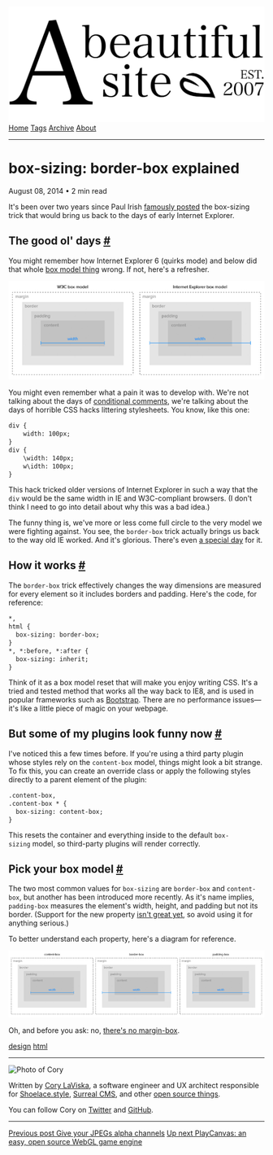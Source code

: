<a href="../../index.html" class="header-link"><img src="../../images/logos/wordmark.svg" alt="A Beautiful Site" class="wordmark" /></a> <a href="../../index.html" class="nav-item">Home</a> <a href="../../tags/index.html" class="nav-item">Tags</a> <a href="../index.html" class="nav-item">Archive</a> <a href="../../about/index.html" class="nav-item">About</a>

---

# box-sizing: border-box explained

August 08, 2014 • 2 min read

It's been over two years since Paul Irish [famously posted](http://www.paulirish.com/2012/box-sizing-border-box-ftw/) the box-sizing trick that would bring us back to the days of early Internet Explorer.

## The good ol' days <a href="#the-good-ol&#39;-days" class="direct-link">#</a>

You might remember how Internet Explorer 6 (quirks mode) and below did that whole [box model thing](http://en.wikipedia.org/wiki/Internet_Explorer_box_model_bug) wrong. If not, here's a refresher.

[![A comparison of the W3C box model to that of old IE](../../images/box-model-comparison.png)](../../images/box-model-comparison.png)

You might even remember what a pain it was to develop with. We're not talking about the days of [conditional comments](http://www.sitepoint.com/web-foundations/internet-explorer-conditional-comments/), we're talking about the days of horrible CSS hacks littering stylesheets. You know, like this one:

    div {
        width: 100px;
    }
    div {
        \width: 140px;
        w\idth: 100px;
    }

This hack tricked older versions of Internet Explorer in such a way that the `div` would be the same width in IE and W3C-compliant browsers. (I don't think I need to go into detail about why this was a bad idea.)

The funny thing is, we've more or less come full circle to the very model we were fighting against. You see, the `border-box` trick actually brings us back to the way old IE worked. And it's glorious. There's even [a special day](http://css-tricks.com/international-box-sizing-awareness-day/) for it.

## How it works <a href="#how-it-works" class="direct-link">#</a>

The `border-box` trick effectively changes the way dimensions are measured for every element so it includes borders and padding. Here's the code, for reference:

    *,
    html {
      box-sizing: border-box;
    }
    *, *:before, *:after {
      box-sizing: inherit;
    }

Think of it as a box model reset that will make you enjoy writing CSS. It's a tried and tested method that works all the way back to IE8, and is used in popular frameworks such as [Bootstrap](http://getbootstrap.com/). There are no performance issues—it's like a little piece of magic on your webpage.

## But some of my plugins look funny now <a href="#but-some-of-my-plugins-look-funny-now" class="direct-link">#</a>

I've noticed this a few times before. If you're using a third party plugin whose styles rely on the `content-box` model, things might look a bit strange. To fix this, you can create an override class or apply the following styles directly to a parent element of the plugin:

    .content-box,
    .content-box * {
      box-sizing: content-box;
    }

This resets the container and everything inside to the default `box-sizing` model, so third-party plugins will render correctly.

## Pick your box model <a href="#pick-your-box-model" class="direct-link">#</a>

The two most common values for `box-sizing` are `border-box` and `content-box`, but another has been introduced more recently. As it's name implies, `padding-box` measures the element's width, height, and padding but not its border. (Support for the new property [isn't great yet](http://caniuse.com/css3-boxsizing), so avoid using it for anything serious.)

To better understand each property, here's a diagram for reference.

[![A diagram showing the three values for box-sizing: content-box, border-box, and padding-box](../../images/box-sizing-comparison.png)](../../images/box-sizing-comparison.png)

Oh, and before you ask: no, [there's no margin-box](http://stackoverflow.com/questions/10808413/css3-box-sizing-margin-box-why-not).

<a href="../../tags/design/index.html" class="post-tag">design</a> <a href="../../tags/html/index.html" class="post-tag">html</a>

---

<img src="http://0.gravatar.com/avatar/bf1b3b95fd5b096a3592247c29667b33?s=512" alt="Photo of Cory" class="avatar avatar-small" />

Written by [Cory LaViska](../../index-4.html), a software engineer and UX architect responsible for [Shoelace.style](https://shoelace.style/), [Surreal CMS](https://www.surrealcms.com/), and other [open source things](https://github.com/claviska).

You can follow Cory on [Twitter](https://twitter.com/bgooonz) and [GitHub](https://github.com/claviska).

---

<a href="../give-your-jpegs-alpha-channels/index.html" class="post-nav-previous"><span class="small">Previous post</span> Give your JPEGs alpha channels</a> <a href="../playcanvas-an-easy-open-source-webgl-game-engine/index.html" class="post-nav-next"><span class="small">Up next</span> PlayCanvas: an easy, open source WebGL game engine</a>
